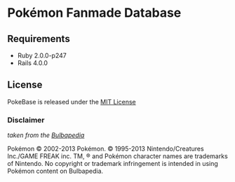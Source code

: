Pokémon Fanmade Database
========================


## Requirements

* Ruby 2.0.0-p247
* Rails 4.0.0


## License

PokeBase is released under the [MIT License](http://www.opensource.org/licenses/MIT)

### Disclaimer

_taken from the [Bulbapedia](http://bulbapedia.bulbagarden.net/wiki/Bulbapedia:Copyrights)_

Pokémon &copy; 2002-2013 Pokémon. &copy; 1995-2013 Nintendo/Creatures Inc./GAME FREAK inc. TM, &reg; and Pokémon character names are trademarks of Nintendo.
No copyright or trademark infringement is intended in using Pokémon content on Bulbapedia.

